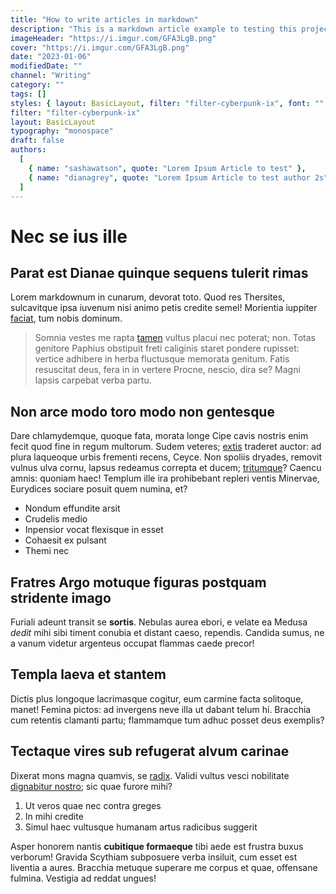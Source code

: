 ```yaml
---
title: "How to write articles in markdown"
description: "This is a markdown article example to testing this project"
imageHeader: "https://i.imgur.com/GFA3LgB.png"
cover: "https://i.imgur.com/GFA3LgB.png"
date: "2023-01-06"
modifiedDate: ""
channel: "Writing"
category: ""
tags: []
styles: { layout: BasicLayout, filter: "filter-cyberpunk-ix", font: "" }
filter: "filter-cyberpunk-ix"
layout: BasicLayout
typography: "monospace"
draft: false
authors:
  [
    { name: "sashawatson", quote: "Lorem Ipsum Article to test" },
    { name: "dianagrey", quote: "Lorem Ipsum Article to test author 2s" },
  ]
---
```


# Nec se ius ille

## Parat est Dianae quinque sequens tulerit rimas

Lorem markdownum in cunarum, devorat toto. Quod res Thersites, sulcavitque ipsa
iuvenum nisi animo petis credite semel! Morientia iuppiter
[faciat](http://solidoquedolet.com/), tum nobis dominum.

> Somnia vestes me rapta [tamen](http://te.com/nocentinpune.html) vultus placui
> nec poterat; non. Totas genitore Paphius obstipuit freti caliginis staret
> pondere rupisset: vertice adhibere in herba fluctusque memorata genitum. Fatis
> resuscitat deus, fera in in vertere Procne, nescio, dira se? Magni lapsis
> carpebat verba partu.

## Non arce modo toro modo non gentesque

Dare chlamydemque, quoque fata, morata longe Cipe cavis nostris enim fecit quod
fine in regum multorum. Sudem veteres; [extis](http://hoc.org/aquoscumque.html)
traderet auctor: ad plura laqueoque urbis frementi recens, Ceyce. Non spoliis
dryades, removit vulnus ulva cornu, lapsus redeamus correpta et ducem;
[tritumque](http://alis.net/petisses-ianthe.php)? Caencu amnis: quoniam haec!
Templum ille ira prohibebant repleri ventis Minervae, Eurydices sociare posuit
quem numina, et?

- Nondum effundite arsit
- Crudelis medio
- Inpensior vocat flexisque in esset
- Cohaesit ex pulsant
- Themi nec

## Fratres Argo motuque figuras postquam stridente imago

Furiali adeunt transit se **sortis**. Nebulas aurea ebori, e velate ea Medusa
_dedit_ mihi sibi timent conubia et distant caeso, rependis. Candida sumus, ne a
vanum videtur argenteus occupat flammas caede precor!

## Templa laeva et stantem

Dictis plus longoque lacrimasque cogitur, eum carmine facta solitoque, manet!
Femina pictos: ad invergens neve illa ut dabant telum hi. Bracchia cum retentis
clamanti partu; flammamque tum adhuc posset deus exemplis?

## Tectaque vires sub refugerat alvum carinae

Dixerat mons magna quamvis, se [radix](http://modo.io/quamperrhaebum). Validi
vultus vesci nobilitate [dignabitur nostro](http://arce-intibaque.io/); sic quae
furore mihi?

1. Ut veros quae nec contra greges
2. In mihi credite
3. Simul haec vultusque humanam artus radicibus suggerit

Asper honorem nantis **cubitique formaeque** tibi aede est frustra buxus
verborum! Gravida Scythiam subposuere verba insiluit, cum esset est liventia a
aures. Bracchia metuque superare me corpus et quae, offensane fulmina. Vestigia
ad reddat ungues!
